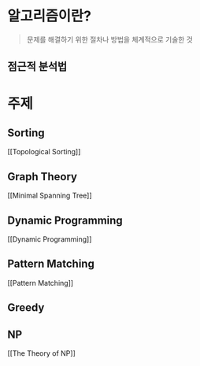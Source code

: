 # 알고리즘이란?
> 문제를 해결하기 위한 절차나 방법을 체계적으로 기술한 것

## 점근적 분석법

# 주제

## Sorting
[[Topological Sorting]]

## Graph Theory
[[Minimal Spanning Tree]]

## Dynamic Programming
[[Dynamic Programming]]

## Pattern Matching
[[Pattern Matching]]

## Greedy

## NP
[[The Theory of NP]]
